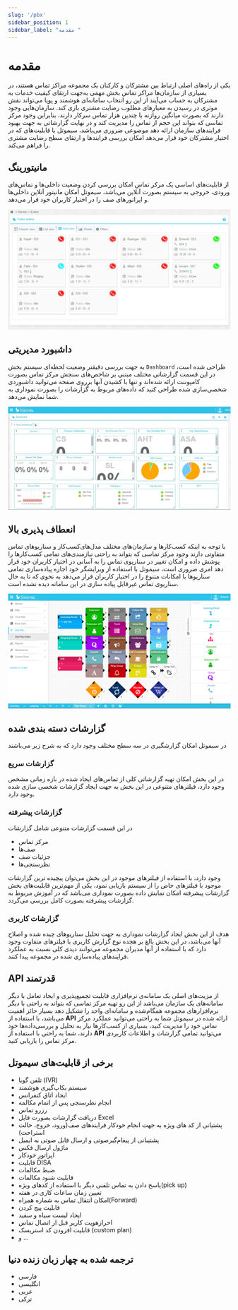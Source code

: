 ```yaml
---
slug: '/pbx'
sidebar_position: 1
sidebar_label: "مقدمه "
---
```



# مقدمه

یکی از راه‌های اصلی ارتباط بین مشترکان و کارکنان یک مجموعه مراکز تماس هستند، در بسیاری از سازمان‌ها مراکز تماس بخش مهمی به‌جهت ارتقای کیفیت خدمات به مشترکان به حساب می‌آیند از این رو انتخاب سامانه‌ای هوشمند و پویا می‌تواند نقش موثری در رسیدن به معیارهای مطلوب رضایت مشتری بازی کند. سازمان‌هایی وجود دارند که بصورت میانگین روازنه با چندین هزار تماس سرکار دارند، بنابراین وجود مرکز تماسی که بتواند این حجم از تماس را مدیریت کند و در نهایت گزارشاتی‌ به جهت بهبود فرایند‌های سازمان ارائه دهد موضوعی ضروری می‌باشد، سیموتل با قابلیت‌های که در اختیار مشترکان خود قرار می‌دهد امکان بررسی فرایند‌ها و ارتقای سطح رضایت مشتری را فراهم می‌کند.


## مانیتورینگ

از قابلیت‌های اساسی یک مرکز تماس امکان بررسی کردن وضعیت داخلی‌ها و تماس‌های ورودی، خروجی به سیستم بصورت آنلاین می‌باشد، سیموتل 
امکان مانیتور آنلاین داخلی‌ها و اپراتور‌های صف را در اختیار کاربران خود قرار می‌دهد.
 
![Monitoring](/img/monitoring.png)


## داشبورد مدیریتی

به جهت بررسی دقیقتر وضعیت لحظه‌ای سیستم بخش `Dashboard` طراحی شده است، در این قسمت گزارشاتی مختلف مبتنی بر شاخص‌های سنجش مرکز تماس بصورت کامپوننت ارائه شده‌اند و تنها با کشیدن آنها برروی صفحه می‌توانید داشبوردی شخصی‌سازی شده طراحی کنید که داده‌های مربوط به گزارشات را بصورت نموداری به شما نمایش می‌دهد.

![dashboard](/img/simotel/dashboard.JPG)


## انعطاف پذیری بالا

با توجه به اینکه کسب‌کارها و سازمان‌های مختلف مدل‌های‌کسب‌کار‌ و سناریوهای تماس متفاوتی دارند وجود مرکز تماسی که بتواند به راحتی
 نیازمندی‌های تمامی کسب‌کارها را پوشش داده و امکان تغییر در سناریوی تماس را به آسانی در اختیار کاربران خود قرار دهد امری ضروری 
 است، سیموتل با استفاده از ویرایشگر خود اجازه پیاده‌سازی تمامی سناریو‌ها با امکانات متنوع را در اختیار کاربران قرار
 می‌دهد به نحوی که تا به حال سناریوی تماس غیرقابل پیاده سازی در این سامانه دیده نشده است.


![DialPlan](/img/dialplan.png)

 
## گزارشات دسته بندی شده
 
 در سیموتل امکان گزارشگیری در سه سطح مختلف وجود دارد که به شرح زیر می‌باشند
 
### گزارشات سریع
 در این بخش امکان تهیه گزارشاتی کلی از تماس‌های ایجاد شده در بازه زمانی مشخص وجود دارد، فیلترهای متنوعی در این بخش به جهت ایجاد گزارشات شخصی سازی شده وجود دارد.
 
### گزارشات پیشرفته
 
در این قسمت گزارشات متنوعی شامل گزارشات
- مرکز تماس
- صف‌ها
- جزئیات صف
- نظرسنجی‌ها

وجود دارد، با استفاده از فیلتر‌های موجود در این بخش می‌توان پیچیده ترین گزارشات موجود با فیلتر‌های خاص را از سیستم بازیابی نمود، یکی از مهم‌ترین قابلیت‌های بخش گزارشات 
پیشرفته امکان نمایش داده‌ بصورت نموداری می‌باشد که در آموزش مربوط به گزارشات پیشرفته بصورت کامل بررسی می‌گردد.

### گزارشات کاربری

هدف از این بخش ایجاد گزارشات نموداری به جهت تحلیل سناریو‌های چیده شده و اصلاح آنها می‌باشد، در این بخش بالغ ‌بر هجده نوع گزارش کاربری با فیلتر‌های متفاوت وجود دارد که با 
استفاده از آنها مدیران مجموعه می‌توانند دیدی کلی نسبت به عملکرد فرایند‌های پیاده‌سازی شده در مجموعه پیدا کنند. 
 

## API قدرتمند

از مزیت‌های اصلی یک سامانه‌ی نرم‌افزاری قابلیت تجمیع‌پذیری و ایجاد تعامل با دیگر سامانه‌های یک سازمان می‌باشد از این رو تهیه مرکز تماسی که
 بتواند به راحتی با دیگر نرم‌افزارهای مجموعه همگام‌شده و سامانه‌ای واحد را تشکیل دهد بسیار حائز اهمیت می‌باشد، با استفاده از **API** ارائه
 شده در سیموتل شما به راحتی می‌توانید عملکرد مرکز تماس خود را مدیریت کنید، بسیاری از کسب‌کارها نیاز به تحلیل و بررسی‌داده‌ها 
 خود دارند، شما به راحتی با استفاده از **API** می‌توانید تمامی گزارشات و اطلاعات کاربردی مرکز تماس را بازیابی کنید.
 
 
## برخی از قابلیت‌های سیموتل
 
- تلفن گویا (IVR)
- سیستم بکاپ‌گیری هوشمند
- ایجاد اتاق کنفرانس
- انجام نظرسنجی پس از اتمام مکالمه
- رزرو تماس
- دریافت گزارشات بصورت فایل Excel
- پشتیانی از کد های ویژه به جهت انجام خودکار فرایند‌های صف(ورود، خروج، حالت استراحت)
- پشتیبانی از پیغام‌گیرصوتی و ارسال فایل صوتی به ایمیل
- ماژول ارسال فکس
- اپراتور خودکار
- قابلیت DISA
- ضبط مکالمات
- قابلیت شنود مکالمات
- پاسخ دادن به تماس تلفنی دیگر با استفاده از کد‌های ویژه(pick up)
- تعیین زمان ساعات کاری در هفته
- امکان انتقال تماس به شماره همراه(Forward)
- قابلیت پیج کردن
- ایجاد لیست سیاه و سفید
- احراز‌هویت کاربر قبل از اتصال تماس
- قابلیت افزودن کد استریسک (custom plan)
- و ...


## ترجمه شده به چهار زبان زنده دنیا
 - فارسی
 - انگلیسی
 - عربی
 - ترکی
